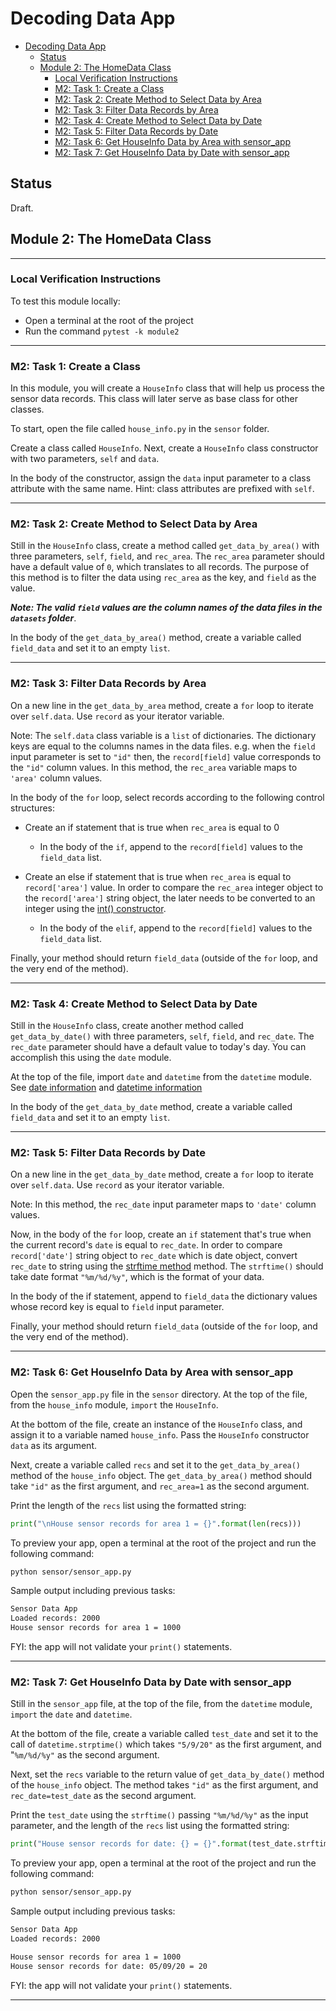 # Decoding Data App

- [Decoding Data App](#decoding-data-app)
  - [Status](#status)
  - [Module 2: The HomeData Class](#module-2-the-homedata-class)
    - [Local Verification Instructions](#local-verification-instructions)
    - [M2: Task 1: Create a Class](#m2-task-1-create-a-class)
    - [M2: Task 2: Create Method to Select Data by Area](#m2-task-2-create-method-to-select-data-by-area)
    - [M2: Task 3: Filter Data Records by Area](#m2-task-3-filter-data-records-by-area)
    - [M2: Task 4: Create Method to Select Data by Date](#m2-task-4-create-method-to-select-data-by-date)
    - [M2: Task 5: Filter Data Records by Date](#m2-task-5-filter-data-records-by-date)
    - [M2: Task 6: Get HouseInfo Data by Area with sensor_app](#m2-task-6-get-houseinfo-data-by-area-with-sensorapp)
    - [M2: Task 7: Get HouseInfo Data by Date with sensor_app](#m2-task-7-get-houseinfo-data-by-date-with-sensorapp)

## Status

Draft.

## Module 2: The HomeData Class

---

### Local Verification Instructions

To test this module locally:

- Open a terminal at the root of the project
- Run the command `pytest -k module2`

---

### M2: Task 1: Create a Class

<!-- @pytest.mark.test_house_info_create_class_module2 -->

In this module, you will create a `HouseInfo` class that will help us process the sensor data records. This class will later serve as base class for other classes.

To start, open the file called `house_info.py` in the `sensor` folder.

Create a class called `HouseInfo`. Next, create a `HouseInfo` class constructor with two parameters, `self` and `data`.

In the body of the constructor, assign the `data` input parameter to a class attribute with the same name. Hint: class attributes are prefixed with `self`.

---

### M2: Task 2: Create Method to Select Data by Area

<!-- @pytest.mark.test_house_info_get_data_by_area_module2 -->

Still in the `HouseInfo` class, create a method called `get_data_by_area()` with three parameters, `self`, `field`, and `rec_area`. The `rec_area` parameter should have a default value of `0`, which translates to all records. The purpose of this method is to filter the data using `rec_area` as the key, and `field` as the value.

***Note: The valid `field` values are the column names of the data files in the `datasets` folder***.

In the body of the `get_data_by_area()` method, create a variable called `field_data` and set it to an empty `list`.

---

### M2: Task 3: Filter Data Records by Area

<!-- @pytest.mark.test_house_info_get_data_by_area_loop_module2 -->

On a new line in the `get_data_by_area` method, create a `for` loop to iterate over `self.data`. Use `record` as your iterator variable.

Note: The `self.data` class variable is a `list` of dictionaries. The dictionary keys are equal to the columns names in the data files. e.g. when the `field` input parameter is set to `"id"` then, the `record[field]` value corresponds to the `"id"` column values. In this method, the `rec_area` variable maps to `'area'` column values.

In the body of the `for` loop, select records according to the following control structures:

- Create an if statement that is true when `rec_area` is equal to 0
  - In the body of the `if`, append to the `record[field]` values to the `field_data` list.

- Create an else if statement that is true when `rec_area` is equal to `record['area']` value. In order to compare the `rec_area` integer object to the `record['area']` string object, the later needs to be converted to an integer using the [int() constructor](https://docs.python.org/3/library/functions.html?highlight=int#int).
  - In the body of the `elif`, append to the `record[field]` values to the `field_data` list.

Finally, your method should return `field_data` (outside of the `for` loop, and the very end of the method).

---

### M2: Task 4: Create Method to Select Data by Date

<!-- @pytest.mark.test_house_info_get_data_by_date_module2 -->

Still in the `HouseInfo` class, create another method called `get_data_by_date()` with three parameters, `self`, `field`, and `rec_date`. The `rec_date` parameter should have a default value to today's day. You can accomplish this using the `date` module.

At the top of the file, import `date` and `datetime` from the `datetime` module. See [date information](https://docs.python.org/3/library/datetime.html?highlight=datetime#datetime.date) and [datetime information](https://docs.python.org/3/library/datetime.html?highlight=datetime#datetime.datetime)

In the body of the `get_data_by_date` method, create a variable called `field_data` and set it to an empty `list`.

---

### M2: Task 5: Filter Data Records by Date

<!-- @pytest.mark.test_house_info_get_data_by_date_loop_module2 -->

On a new line in the `get_data_by_date` method, create a `for` loop to iterate over `self.data`. Use `record` as your iterator variable.

Note: In this method, the `rec_date` input parameter maps to `'date'` column values.

Now, in the body of the `for` loop, create an `if` statement that's true when the current record's `date` is equal to `rec_date`. In order to compare `record['date']` string object to `rec_date` which is date object, convert `rec_date` to string using the [strftime method](https://docs.python.org/3/library/datetime.html?highlight=strftime#datetime.date.strftime) method. The `strftime()` should take date format `"%m/%d/%y"`, which is the format of your data.

In the body of the if statement, append to `field_data` the dictionary values whose record key is equal to `field` input parameter.

Finally, your method should return `field_data` (outside of the `for` loop, and the very end of the method).

---

### M2: Task 6: Get HouseInfo Data by Area with sensor_app

<!-- @pytest.mark.test_sensor_app_house_info_by_area_module2 -->

Open the `sensor_app.py` file in the `sensor` directory. At the top of the file, from the `house_info` module, `import` the `HouseInfo`.

At the bottom of the file,  create an instance of the `HouseInfo` class, and assign it to a variable named `house_info`. Pass the `HouseInfo` constructor `data` as its argument.

Next, create a variable called `recs` and set it to the `get_data_by_area()` method of the `house_info` object. The `get_data_by_area()` method should take `"id"` as the first argument, and `rec_area=1` as the second argument.

Print the length of the `recs` list using the formatted string:

```python
print("\nHouse sensor records for area 1 = {}".format(len(recs)))
```

To preview your app, open a terminal at the root of the project and run the following command:

```bash
python sensor/sensor_app.py
```

Sample output including previous tasks:

```bash
Sensor Data App
Loaded records: 2000
House sensor records for area 1 = 1000
```

FYI: the app will not validate your `print()` statements.

---

### M2: Task 7: Get HouseInfo Data by Date with sensor_app

<!-- @pytest.mark.test_sensor_app_house_info_by_date_module2 -->

Still in the `sensor_app` file, at the top of the file, from the `datetime` module, `import` the `date` and `datetime`.

At the bottom of the file, create a variable called `test_date` and set it to the call of `datetime.strptime()` which takes `"5/9/20"` as the first argument, and "`%m/%d/%y"` as the second argument.

Next, set the `recs` variable to the return value of `get_data_by_date()` method of the `house_info` object. The method takes `"id"` as the first argument, and `rec_date=test_date` as the second argument.

Print the `test_date` using the `strftime()` passing `"%m/%d/%y"` as the input parameter, and the length of the `recs` list using the formatted string:

```python
print("House sensor records for date: {} = {}".format(test_date.strftime("%m/%d/%y"), len(recs)))
```

To preview your app, open a terminal at the root of the project and run the following command:

```bash
python sensor/sensor_app.py
```

Sample output including previous tasks:

```bash
Sensor Data App
Loaded records: 2000

House sensor records for area 1 = 1000
House sensor records for date: 05/09/20 = 20
```

FYI: the app will not validate your `print()` statements.

---
